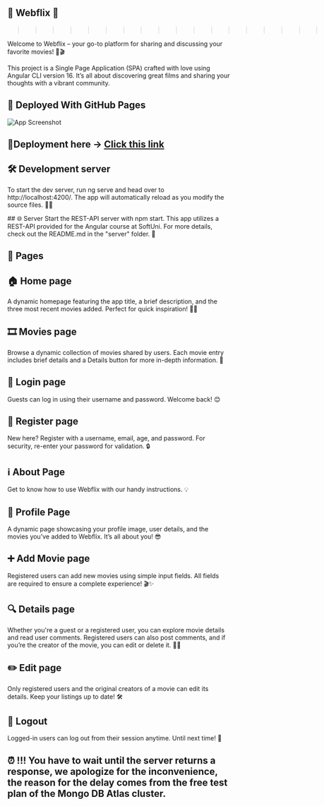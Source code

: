## 🎥 Webflix 🎥<br>
>>>>>>>>>>>>>>>>>>>>>>>>>><br>
Welcome to Webflix – your go-to platform for sharing and discussing your favorite movies! 🍿🎬<br>

This project is a Single Page Application (SPA) crafted with love using Angular CLI version 16. It’s all about discovering great films and sharing your thoughts with a vibrant community.

## 🚀 Deployed With GitHub Pages<br>

![App Screenshot](./screenshots/Home%20Page.png)

## 🎉Deployment here -> [Click this link](https://webflix-9znqh0fxb-stoyans-projects-1eda22f1.vercel.app/home)<br>


## 🛠️ Development server
To start the dev server, run ng serve and head over to http://localhost:4200/. The app will automatically reload as you modify the source files. 📂✨

## 🌐 Server
Start the REST-API server with npm start. This app utilizes a REST-API provided for the Angular course at SoftUni. For more details, check out the README.md in the "server" folder. 📑

## 📄 Pages
## 🏠 Home page
A dynamic homepage featuring the app title, a brief description, and the three most recent movies added. Perfect for quick inspiration! 🎥🔥

## 🎞️ Movies page
Browse a dynamic collection of movies shared by users. Each movie entry includes brief details and a Details button for more in-depth information. 🧐

## 🔐 Login page
Guests can log in using their username and password. Welcome back! 😊

## 📝 Register page
New here? Register with a username, email, age, and password. For security, re-enter your password for validation. 🔒

## ℹ️ About Page
Get to know how to use Webflix with our handy instructions. 💡

## 👤 Profile Page
A dynamic page showcasing your profile image, user details, and the movies you’ve added to Webflix. It’s all about you! 😎

## ➕ Add Movie page
Registered users can add new movies using simple input fields. All fields are required to ensure a complete experience! 🎬✨

## 🔍 Details page
Whether you're a guest or a registered user, you can explore movie details and read user comments. Registered users can also post comments, and if you’re the creator of the movie, you can edit or delete it. 📝❌

## ✏️ Edit page
Only registered users and the original creators of a movie can edit its details. Keep your listings up to date! 🛠️

## 🚪 Logout
Logged-in users can log out from their session anytime. Until next time! 👋
## ⏰ !!! You have to wait until the server returns a response, we apologize for the inconvenience, the reason for the delay comes from the free test plan of the Mongo DB Atlas cluster.
